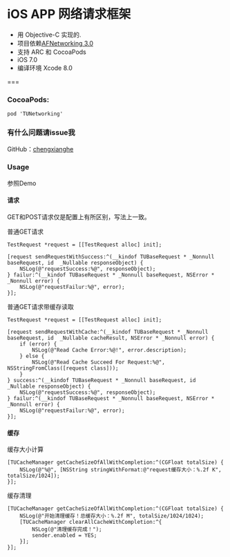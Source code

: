 iOS APP 网络请求框架
===
- 用 Objective-C 实现的. 
- 项目依赖[AFNetworking 3.0](https://github.com/AFNetworking/AFNetworking)
- 支持 ARC 和 CocoaPods 
- iOS 7.0
- 编译环境 Xcode 8.0

===

### CocoaPods:

`pod 'TUNetworking'`


### 有什么问题请issue我

GitHub：[chengxianghe](https://github.com/chengxianghe) 

### Usage

参照Demo

#### 请求
GET和POST请求仅是配置上有所区别，写法上一致。

普通GET请求
```
TestRequest *request = [[TestRequest alloc] init];

[request sendRequestWithSuccess:^(__kindof TUBaseRequest * _Nonnull baseRequest, id  _Nullable responseObject) {
    NSLog(@"requestSuccess:%@", responseObject);
} failur:^(__kindof TUBaseRequest * _Nonnull baseRequest, NSError * _Nonnull error) {
    NSLog(@"requestFailur:%@", error);
}];

```

普通GET请求带缓存读取
```
TestRequest *request = [[TestRequest alloc] init];

[request sendRequestWithCache:^(__kindof TUBaseRequest * _Nonnull baseRequest, id  _Nullable cacheResult, NSError * _Nonnull error) {
    if (error) {
        NSLog(@"Read Cache Error:%@!", error.description);
    } else {
        NSLog(@"Read Cache Succeed For Request:%@", NSStringFromClass([request class]));
    }
} success:^(__kindof TUBaseRequest * _Nonnull baseRequest, id  _Nullable responseObject) {
    NSLog(@"requestSuccess:%@", responseObject);
} failur:^(__kindof TUBaseRequest * _Nonnull baseRequest, NSError * _Nonnull error) {
    NSLog(@"requestFailur:%@", error);
}];

```

#### 缓存

缓存大小计算
```
[TUCacheManager getCacheSizeOfAllWithCompletion:^(CGFloat totalSize) {
    NSLog(@"%@", [NSString stringWithFormat:@"request缓存大小：%.2f K", totalSize/1024]);
}];
```

缓存清理
```
[TUCacheManager getCacheSizeOfAllWithCompletion:^(CGFloat totalSize) {
    NSLog(@"开始清理缓存！总缓存大小：%.2f M", totalSize/1024/1024);
    [TUCacheManager clearAllCacheWithCompletion:^{
        NSLog(@"清理缓存完成！");
        sender.enabled = YES;
    }];
}];
```
